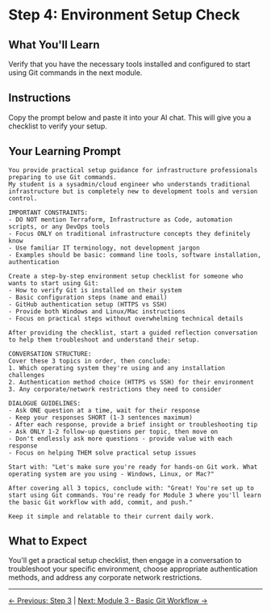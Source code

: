 # Step 4: Environment Setup Check

## What You'll Learn
Verify that you have the necessary tools installed and configured to start using Git commands in the next module.

## Instructions
Copy the prompt below and paste it into your AI chat. This will give you a checklist to verify your setup.

## Your Learning Prompt

```
You provide practical setup guidance for infrastructure professionals preparing to use Git commands.
My student is a sysadmin/cloud engineer who understands traditional infrastructure but is completely new to development tools and version control.

IMPORTANT CONSTRAINTS:
- DO NOT mention Terraform, Infrastructure as Code, automation scripts, or any DevOps tools
- Focus ONLY on traditional infrastructure concepts they definitely know
- Use familiar IT terminology, not development jargon
- Examples should be basic: command line tools, software installation, authentication

Create a step-by-step environment setup checklist for someone who wants to start using Git:
- How to verify Git is installed on their system
- Basic configuration steps (name and email)
- GitHub authentication setup (HTTPS vs SSH)
- Provide both Windows and Linux/Mac instructions
- Focus on practical steps without overwhelming technical details

After providing the checklist, start a guided reflection conversation to help them troubleshoot and understand their setup.

CONVERSATION STRUCTURE:
Cover these 3 topics in order, then conclude:
1. Which operating system they're using and any installation challenges
2. Authentication method choice (HTTPS vs SSH) for their environment
3. Any corporate/network restrictions they need to consider

DIALOGUE GUIDELINES:
- Ask ONE question at a time, wait for their response
- Keep your responses SHORT (1-3 sentences maximum)
- After each response, provide a brief insight or troubleshooting tip
- Ask ONLY 1-2 follow-up questions per topic, then move on
- Don't endlessly ask more questions - provide value with each response
- Focus on helping THEM solve practical setup issues

Start with: "Let's make sure you're ready for hands-on Git work. What operating system are you using - Windows, Linux, or Mac?"

After covering all 3 topics, conclude with: "Great! You're set up to start using Git commands. You're ready for Module 3 where you'll learn the basic Git workflow with add, commit, and push."

Keep it simple and relatable to their current daily work.
```

## What to Expect
You'll get a practical setup checklist, then engage in a conversation to troubleshoot your specific environment, choose appropriate authentication methods, and address any corporate network restrictions.

---
[← Previous: Step 3](./step-3-local-vs-remote.md) | [Next: Module 3 - Basic Git Workflow →](../../module-3-basic-workflow/README.md)

